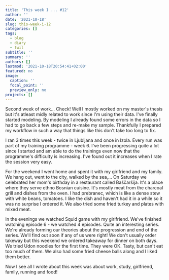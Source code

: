 ```yaml
---
title: 'This week I ... #12'
author: ''
date: '2021-10-18'
slug: this-week-i-12
categories: []
tags:
  - blog
  - diary
  - twil
subtitle: ''
summary: ''
authors: []
lastmod: '2021-10-18T20:54:41+02:00'
featured: no
image:
  caption: ''
  focal_point: ''
  preview_only: no
projects: []
---
```


Second week of work... Check! Well I mostly worked on my master's thesis but it's atleast midly related to work since I'm using their data. I've finally started modeling. By modeling I already found some errors in the data so I had to go back a few steps and re-make my sample. Thankfully I prepared my workflow in such a way that things like this don't take too long to fix.

I ran 3 times this week - twice in Ljubljana and once in Izola. Every run was part of my training programme - week 6. I've been progressing quite a lot since I started and am able to do the trainings even now that the programme's difficulty is increasing. I've found out it increases when I rate the session very easy.

For the weekend I went home and spent it with my girlfriend and my family. We hang out, went to the city, walked by the sea,... On Saturday we celebrated her mom's birthday in a restaurant called Baščaršija. It's a place where they serve ethno Bosnian cuisine. It's mostly meat from the charcoal grill and dishes from the oven. I had prebranec, which is like a dense stew with white beans, tomatoes. I like the dish and haven't had it in a while so it was no surprise I ordered it. We also tried some fried turkey and plates with mixed meat.

In the evenings we watched Squid game with my girlfriend. We've finished watching episode 6 - we watched 4 episodes. Quite an interesting series. We're already forming our theories about the progression and end of the series. We'll find out soon if any of us were right!
We don't usually order takeway but this weekend we ordered takeaway for dinner on both days. We tried Udon noodles for the first time. They were OK. Tasty, but can't eat too much of them. We also had some fried cheese balls along and I liked them better.

Now I see all I wrote about this week was about work, study, girlfriend, family, running and food! 